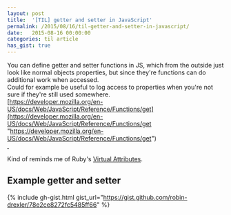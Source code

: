 ```yaml
---
layout: post
title:  '[TIL] getter and setter in JavaScript'
permalink: /2015/08/16/til-getter-and-setter-in-javascript/
date:   2015-08-16 00:00:00
categories: til article
has_gist: true
---
```


You can define getter and setter functions in JS, which from the outside just look like normal objects properties, but since they're functions can do additional work when accessed.  
Could for example be useful to log access to properties when you're not sure if they're still used somewhere.  
[https://developer.mozilla.org/en-US/docs/Web/JavaScript/Reference/Functions/get](https://developer.mozilla.org/en-US/docs/Web/JavaScript/Reference/Functions/get "https://developer.mozilla.org/en-US/docs/Web/JavaScript/Reference/Functions/get")  
[ ](https://developer.mozilla.org/en-US/docs/Web/JavaScript/Reference/Functions/get "https://developer.mozilla.org/en-US/docs/Web/JavaScript/Reference/Functions/get")  

Kind of reminds me of Ruby's [Virtual Attributes](http://ruby-doc.com/docs/ProgrammingRuby/html/tut_classes.html#UC "http://ruby-doc.com/docs/ProgrammingRuby/html/tut_classes.html#UC").

## Example getter and setter
{% include gh-gist.html gist_url="https://gist.github.com/robin-drexler/78e2ce8272fc5485ff66" %}
